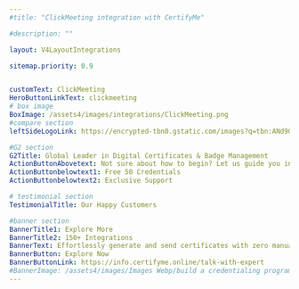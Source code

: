 ```yaml
---
#title: "ClickMeeting integration with CertifyMe"

#description: ""

layout: V4LayoutIntegrations

sitemap.priority: 0.9


customText: ClickMeeting
HeroButtonLinkText: clickmeeting
# box image
BoxImage: /assets4/images/integrations/ClickMeeting.png
#compare section
leftSideLogoLink: https://encrypted-tbn0.gstatic.com/images?q=tbn:ANd9GcSACjuLcM-KshvGqWhbzN3Gmf85Tv8jUQaVFC7kMCI0OmHdJ9AnPkSq_n6hsuoXDogQ1hg&usqp=CAU

#G2 section
G2Title: Global Leader in Digital Certificates & Badge Management
ActionButtonAbovetext: Not sure about how to begin? Let us guide you in the right direction!
ActionButtonbelowtext1: Free 50 Credentials
ActionButtonbelowtext2: Exclusive Support

# testimonial section
TestimonialTitle: Our Happy Customers   

#banner section
BannerTitle1: Explore More
BannerTitle2: 150+ Integrations
BannerText: Effortlessly generate and send certificates with zero manual intervention using the most advanced digital credential management software of 2023.
BannerButton: Explore Now
BannerButtonLink: https://info.certifyme.online/talk-with-expert
#BannerImage: /assets4/images/Images Webp/build a credentialing program.webp
---
```


